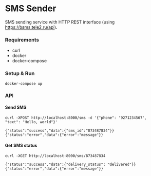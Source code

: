 # SMS Sender
SMS sending service with HTTP REST interface (using https://bsms.tele2.ru/api).

### Requirements
  * curl
  * docker
  * docker-compose

### Setup & Run
    docker-compose up

### API

#### Send SMS
    curl -XPOST http://localhost:8000/sms -d '{"phone": "9271234567", "text": "Hello, world"}'

    {"status":"success","data":{"sms_id":"873487834"}}
    {"status":"error","data":{"error":"message"}}

#### Get SMS status
    curl -XGET http://localhost:8000/sms/873487834

    {"status":"success","data":{"delivery_status": "delivered"}}
    {"status":"error","data":{"error":"message"}}
